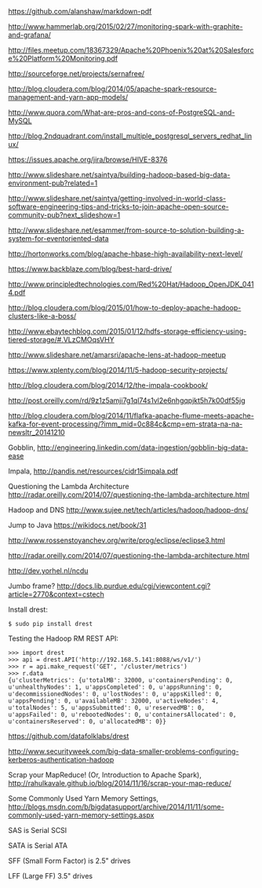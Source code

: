 https://github.com/alanshaw/markdown-pdf

http://www.hammerlab.org/2015/02/27/monitoring-spark-with-graphite-and-grafana/

http://files.meetup.com/18367329/Apache%20Phoenix%20at%20Salesforce%20Platform%20Monitoring.pdf

http://sourceforge.net/projects/sernafree/

http://blog.cloudera.com/blog/2014/05/apache-spark-resource-management-and-yarn-app-models/

http://www.quora.com/What-are-pros-and-cons-of-PostgreSQL-and-MySQL

http://blog.2ndquadrant.com/install_multiple_postgresql_servers_redhat_linux/

https://issues.apache.org/jira/browse/HIVE-8376

http://www.slideshare.net/saintya/building-hadoop-based-big-data-environment-pub?related=1

http://www.slideshare.net/saintya/getting-involved-in-world-class-software-engineering-tips-and-tricks-to-join-apache-open-source-community-pub?next_slideshow=1

http://www.slideshare.net/esammer/from-source-to-solution-building-a-system-for-eventoriented-data

http://hortonworks.com/blog/apache-hbase-high-availability-next-level/

https://www.backblaze.com/blog/best-hard-drive/

http://www.principledtechnologies.com/Red%20Hat/Hadoop_OpenJDK_0414.pdf

http://blog.cloudera.com/blog/2015/01/how-to-deploy-apache-hadoop-clusters-like-a-boss/

http://www.ebaytechblog.com/2015/01/12/hdfs-storage-efficiency-using-tiered-storage/#.VLzCMOqsVHY

http://www.slideshare.net/amarsri/apache-lens-at-hadoop-meetup

https://www.xplenty.com/blog/2014/11/5-hadoop-security-projects/

http://blog.cloudera.com/blog/2014/12/the-impala-cookbook/

http://post.oreilly.com/rd/9z1z5amji7g1ql74s1vl2e6nhgqpjkt5h7k00df55jg

http://blog.cloudera.com/blog/2014/11/flafka-apache-flume-meets-apache-kafka-for-event-processing/?imm_mid=0c884c&cmp=em-strata-na-na-newsltr_20141210

Gobblin, http://engineering.linkedin.com/data-ingestion/gobblin-big-data-ease

Impala, http://pandis.net/resources/cidr15impala.pdf

Questioning the Lambda Architecture http://radar.oreilly.com/2014/07/questioning-the-lambda-architecture.html

Hadoop and DNS http://www.sujee.net/tech/articles/hadoop/hadoop-dns/

Jump to Java https://wikidocs.net/book/31

http://www.rossenstoyanchev.org/write/prog/eclipse/eclipse3.html

http://radar.oreilly.com/2014/07/questioning-the-lambda-architecture.html

http://dev.yorhel.nl/ncdu

Jumbo frame? http://docs.lib.purdue.edu/cgi/viewcontent.cgi?article=2770&context=cstech

Install drest:
```
$ sudo pip install drest
```

Testing the Hadoop RM REST API:
```
>>> import drest
>>> api = drest.API('http://192.168.5.141:8088/ws/v1/')
>>> r = api.make_request('GET', '/cluster/metrics')
>>> r.data
{u'clusterMetrics': {u'totalMB': 32000, u'containersPending': 0, u'unhealthyNodes': 1, u'appsCompleted': 0, u'appsRunning': 0, u'decommissionedNodes': 0, u'lostNodes': 0, u'appsKilled': 0, u'appsPending': 0, u'availableMB': 32000, u'activeNodes': 4, u'totalNodes': 5, u'appsSubmitted': 0, u'reservedMB': 0, u'appsFailed': 0, u'rebootedNodes': 0, u'containersAllocated': 0, u'containersReserved': 0, u'allocatedMB': 0}}
```
https://github.com/datafolklabs/drest


http://www.securityweek.com/big-data-smaller-problems-configuring-kerberos-authentication-hadoop

Scrap your MapReduce! (Or, Introduction to Apache Spark), http://rahulkavale.github.io/blog/2014/11/16/scrap-your-map-reduce/

Some Commonly Used Yarn Memory Settings, http://blogs.msdn.com/b/bigdatasupport/archive/2014/11/11/some-commonly-used-yarn-memory-settings.aspx

SAS is Serial SCSI

SATA is Serial ATA

SFF (Small Form Factor) is 2.5" drives

LFF (Large FF) 3.5" drives
